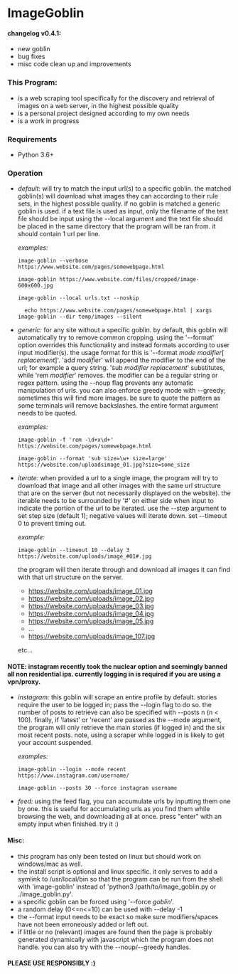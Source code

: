 # ImageGoblin

#### changelog v0.4.1:
+ new goblin
+ bug fixes
+ misc code clean up and improvements

### This Program:
+ is a web scraping tool specifically for the discovery and retrieval of images on a web server, in the highest possible quality
+ is a personal project designed according to my own needs
+ is a work in progress

### Requirements
+ Python 3.6+

### Operation
+ *default*: will try to match the input url(s) to a specific goblin. the matched goblin(s) will download what images they can according to their rule sets, in the highest possible quality. if no goblin is matched a generic goblin is used. if a text file is used as input, only the filename of the text file should be input using the --local argument and the text file should be placed in the same directory that the program will be ran from. it should contain 1 url per line.

  *examples:*

  ```
  image-goblin --verbose https://www.website.com/pages/somewebpage.html

  image-goblin https://www.website.com/files/cropped/image-600x600.jpg

  image-goblin --local urls.txt --noskip

	echo https://www.website.com/pages/somewebpage.html | xargs image-goblin --dir temp/images --silent
  ```

+ *generic:* for any site without a specific goblin. by default, this goblin will automatically try to remove common cropping. using the '--format' option overrides this functionality and instead formats according to user input modifier(s). the usage format for this is '--format _mode_ _modifier_[ _replacement_]'. 'add _modifier_' will append the modifier to the end of the url; for example a query string. 'sub _modifier_ _replacement_' substitutes, while 'rem _modifier_' removes. the modifier can be a regular string or regex pattern. using the --noup flag prevents any automatic manipulation of urls. you can also enforce greedy mode with --greedy; sometimes this will find more images. be sure to quote the pattern as some terminals will remove backslashes. the entire format argument needs to be quoted.

  *examples:*

  ```
  image-goblin -f 'rem -\d+x\d+' https://website.com/pages/somewebpage.html

  image-goblin --format 'sub size=\w+ size=large' https://website.com/uploadsimage_01.jpg?size=some_size
  ```

+ *iterate:* when provided a url to a single image, the program will try to download that image and all other images with the same url structure that are on the server (but not necessarily displayed on the website). the iterable needs to be surrounded by '#' on either side when input to indicate the portion of the url to be iterated. use the --step argument to set step size (default 1); negative values will iterate down. set --timeout 0 to prevent timing out.

  *example:*

  ```
  image-goblin --timeout 10 --delay 3 https://website.com/uploads/image_#01#.jpg
  ```

  the program will then iterate through and download all images it can find with that url structure on the server.

  * https://website.com/uploads/image_01.jpg
  * https://website.com/uploads/image_02.jpg
  * https://website.com/uploads/image_03.jpg
  * https://website.com/uploads/image_04.jpg
  * https://website.com/uploads/image_05.jpg
  * ...
  * https://website.com/uploads/image_107.jpg

  etc...

#### NOTE: instagram recently took the nuclear option and seemingly banned all non residential ips. currently logging in is required if you are using a vpn/proxy.
+ *instagram:* this goblin will scrape an entire profile by default. stories require the user to be logged in; pass the --login flag to do so. the number of posts to retrieve can also be specified with --posts n (n < 100). finally, if 'latest' or 'recent' are passed as the --mode argument, the program will only retrieve the main stories (if logged in) and the six most recent posts. note, using a scraper while logged in is likely to get your account suspended.

    *examples:*

    ```
    image-goblin --login --mode recent https://www.instagram.com/username/

    image-goblin --posts 30 --force instagram username
    ```

+ *feed:* using the feed flag, you can accumulate urls by inputting them one by one. this is useful for accumulating urls as you find them while browsing the web, and downloading all at once. press "enter" with an empty input when finished. try it :)

#### Misc:
  + this program has only been tested on linux but should work on windows/mac as well.
  + the install script is optional and linux specific. it only serves to add a symlink to /usr/local/bin so that the program can be run from the shell with 'image-goblin' instead of 'python3 /path/to/image_goblin.py or ./image_goblin.py'.
  + a specific goblin can be forced using '--force _goblin_'.
  + a random delay (0<=n<=10) can be used with --delay -1
  + the --format input needs to be exact so make sure modifiers/spaces have not been erroneously added or left out.
  + if little or no (relevant) images are found then the page is probably generated dynamically with javascript which the program does not handle. you can also try with the --noup/--greedy handles.


#### PLEASE USE RESPONSIBLY :)
